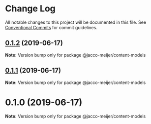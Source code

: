 # Change Log

All notable changes to this project will be documented in this file.
See [Conventional Commits](https://conventionalcommits.org) for commit guidelines.

## [0.1.2](https://github.com/jaccomeijer/wheelroom/compare/@jacco-meijer/content-models@0.1.1...@jacco-meijer/content-models@0.1.2) (2019-06-17)

**Note:** Version bump only for package @jacco-meijer/content-models





## [0.1.1](https://github.com/jaccomeijer/wheelroom/compare/@jacco-meijer/content-models@0.1.0...@jacco-meijer/content-models@0.1.1) (2019-06-17)

**Note:** Version bump only for package @jacco-meijer/content-models





# 0.1.0 (2019-06-17)

**Note:** Version bump only for package @jacco-meijer/content-models
